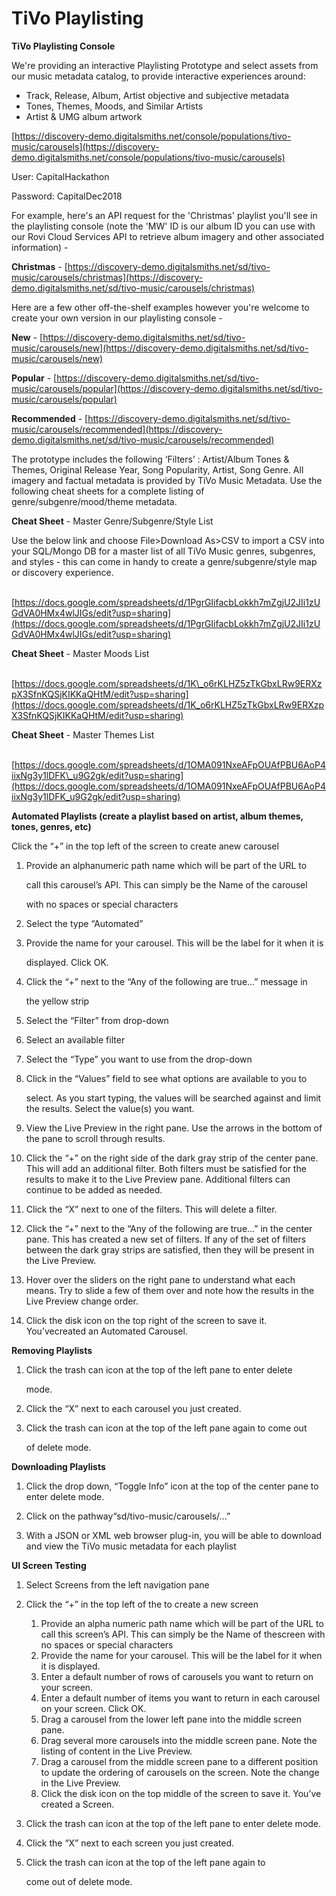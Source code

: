 # TiVo Playlisting

**TiVo Playlisting Console**

We're providing an interactive Playlisting Prototype and select assets from our music metadata catalog, to provide interactive experiences around:

* Track, Release, Album, Artist objective and subjective metadata
* Tones, Themes, Moods, and Similar Artists
* Artist & UMG album artwork

[https://discovery-demo.digitalsmiths.net/console/populations/tivo-music/carousels](https://discovery-demo.digitalsmiths.net/console/populations/tivo-music/carousels)

User: CapitalHackathon

Password: CapitalDec2018

For example, here's an API request for the 'Christmas' playlist you'll see in the playlisting console \(note the 'MW' ID is our album ID you can use with our Rovi Cloud Services API to retrieve album imagery and other associated information\) - 

**Christmas** - [https://discovery-demo.digitalsmiths.net/sd/tivo-music/carousels/christmas](https://discovery-demo.digitalsmiths.net/sd/tivo-music/carousels/christmas) 

Here are a few other off-the-shelf examples however you're welcome to create your own version in our playlisting console - 

**New** - [https://discovery-demo.digitalsmiths.net/sd/tivo-music/carousels/new](https://discovery-demo.digitalsmiths.net/sd/tivo-music/carousels/new)

**Popular** - [https://discovery-demo.digitalsmiths.net/sd/tivo-music/carousels/popular](https://discovery-demo.digitalsmiths.net/sd/tivo-music/carousels/popular)

**Recommended** - [https://discovery-demo.digitalsmiths.net/sd/tivo-music/carousels/recommended](https://discovery-demo.digitalsmiths.net/sd/tivo-music/carousels/recommended)

The prototype includes the following ‘Filters’ : Artist/Album Tones & Themes, Original Release Year, Song Popularity, Artist, Song Genre. All imagery and factual metadata is provided by TiVo Music Metadata.  Use the following cheat sheets for a complete listing of genre/subgenre/mood/theme metadata.

**Cheat Sheet** - Master Genre/Subgenre/Style List

Use the below link and choose File&gt;Download As&gt;CSV to import a CSV into your SQL/Mongo DB for a master list of all TiVo Music genres, subgenres, and styles - this can come in handy to create a genre/subgenre/style map or discovery experience.

​[https://docs.google.com/spreadsheets/d/1PgrGIifacbLokkh7mZgjU2JIi1zUGdVA0HMx4wlJIGs/edit?usp=sharing](https://docs.google.com/spreadsheets/d/1PgrGIifacbLokkh7mZgjU2JIi1zUGdVA0HMx4wlJIGs/edit?usp=sharing)​

**Cheat Sheet** - Master Moods List

​[https://docs.google.com/spreadsheets/d/1K\_o6rKLHZ5zTkGbxLRw9ERXzpX3SfnKQSjKIKKaQHtM/edit?usp=sharing](https://docs.google.com/spreadsheets/d/1K_o6rKLHZ5zTkGbxLRw9ERXzpX3SfnKQSjKIKKaQHtM/edit?usp=sharing)​

**Cheat Sheet** - Master Themes List

​[https://docs.google.com/spreadsheets/d/1OMA091NxeAFpOUAfPBU6AoP4iixNg3y1lDFK\_u9G2gk/edit?usp=sharing](https://docs.google.com/spreadsheets/d/1OMA091NxeAFpOUAfPBU6AoP4iixNg3y1lDFK_u9G2gk/edit?usp=sharing)​

**Automated Playlists \(create a playlist based on artist, album themes, tones, genres, etc\)**

Click the “+” in the top left of the screen to create anew carousel

1. Provide an alphanumeric path name which will be part of the URL to

   call this carousel’s API. This can simply be the Name of the carousel

   with no spaces or special characters

2. Select the type “Automated”
3. Provide the name for your carousel. This will be the label for it when it is

   displayed. Click OK.

4. Click the “+” next to the “Any of the following are true...” message in

   the yellow strip

5. Select the “Filter” from drop-down
6. Select an available filter
7. Select the “Type” you want to use from the drop-down
8. Click in the “Values” field to see what options are available to you to

   select. As you start typing, the values will be searched against and limit the results. Select the value\(s\) you want.

9. View the Live Preview in the right pane. Use the arrows in the bottom of the pane to scroll through results.

10. Click the “+” on the right side of the dark gray strip of the center pane. This will add an additional filter. Both filters must be satisfied for the results to make it to the Live Preview pane. Additional filters can continue to be added as needed.

11. Click the “X” next to one of the filters. This will delete a filter.

12. Click the “+” next to the “Any of the following are true...” in the center pane. This has created a new set of filters. If any of the set of filters between the dark gray strips are satisfied, then they will be present in the Live Preview.

13. Hover over the sliders on the right pane to understand what each means. Try to slide a few of them over and note how the results in the Live Preview change order.

14. Click the disk icon on the top right of the screen to save it. You’vecreated an Automated Carousel.

**Removing Playlists**

1. Click the trash can icon at the top of the left pane to enter delete

   mode.

2. Click the “X” next to each carousel you just created.
3. Click the trash can icon at the top of the left pane again to come out

   of delete mode.

**Downloading Playlists**

1. Click the drop down, “Toggle Info” icon at the top of the center pane to enter delete mode.
2. Click on the pathway“sd/tivo-music/carousels/...”

3. With a JSON or XML web browser plug-in, you will be able to download and view the TiVo music metadata for each playlist

**UI Screen Testing**

1. Select Screens from the left navigation pane
2. Click the “+” in the top left of the to create a new screen
   1. Provide an alpha numeric path name which will be part of the URL to call this screen’s API. This can simply be the Name of thescreen with no spaces or special characters
   2. Provide the name for your carousel. This will be the label for it when it is displayed.
   3. Enter a default number of rows of carousels you want to return on your screen.
   4. Enter a default number of items you want to return in each carousel on your screen. Click OK.
   5. Drag a carousel from the lower left pane into the middle screen pane.
   6. Drag several more carousels into the middle screen pane. Note the listing of content in the Live Preview.
   7. Drag a carousel from the middle screen pane to a different position to update the ordering of carousels on the screen. Note the change in the Live Preview.
   8. Click the disk icon on the top middle of the screen to save it.  You’ve created a Screen.

3. Click the trash can icon at the top of the left pane to enter delete mode.

1. Click the “X” next to each screen you just created.
2. Click the trash can icon at the top of the left pane again to

   come out of delete mode.



